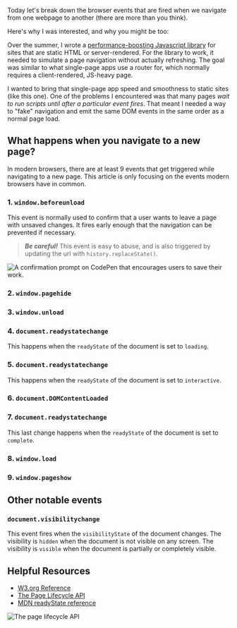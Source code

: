 Today let's break down the browser events that are fired when we navigate from one webpage to another (there are more than you think).

Here's why I was interested, and why you might be too:

Over the summer, I wrote a [performance-boosting Javascript library](//github.com/bradeneast/schwifty) for sites that are static HTML or server-rendered. For the library to work, it needed to simulate a page navigation without actually refreshing. The goal was similar to what single-page apps use a router for, which normally requires a client-rendered, JS-heavy page.

I wanted to bring that single-page app speed and smoothness to static sites (like this one). One of the problems I encountered was that many pages *wait to run scripts until after a particular event fires*. That meant I needed a way to "fake" navigation and emit the same DOM events in the same order as a normal page load.


## What happens when you navigate to a new page?
In modern browsers, there are <span data-tooltip="Browser features are moving at a break-neck pace lately, so a 'time of writing' disclaimer is needed here.">at least 9 events</span> that get triggered while navigating to a new page. This article is only focusing on the events modern browsers have in common.


### 1. `window.beforeunload`
This event is normally used to confirm that a user wants to leave a page with unsaved changes. It fires early enough that the navigation can be prevented if necessary.

> ***Be careful!*** This event is easy to abuse, and is also triggered by updating the url with `history.replaceState()`.

![A confirmation prompt on CodePen that encourages users to save their work.](/_assets/images/window-confirm-prompt.png)


### 2. `window.pagehide`


### 3. `window.unload`


### 4. `document.readystatechange`
This happens when the `readyState` of the document is set to `loading`.



### 5. `document.readystatechange`
This happens when the `readyState` of the document is set to `interactive`.



### 6. `document.DOMContentLoaded`


### 7.  `document.readystatechange`
This last change happens when the `readyState` of the document is set to `complete`.



### 8. `window.load`


### 9. `window.pageshow`



## Other notable events

### `document.visibilitychange`
This event fires when the `visibilityState` of the document changes. The visibility is `hidden` when the document is not visible on any screen. The visibility is `visible` when the document is partially or completely visible.


## Helpful Resources

- [W3.org Reference](//www.w3.org/TR/page-visibility/#visibility-states-and-the-visibilitystate-enum)
- [The Page Lifecycle API](//developers.google.com/web/updates/2018/07/page-lifecycle-api#event-visibilitychange)
- [MDN readyState reference](//developer.mozilla.org/en-US/docs/Web/API/Document/readyState)

![The page lifecycle API](/_assets/images/page-lifecycle-api-state-event-flow.png "Philip Walton, Google Developers Reference")